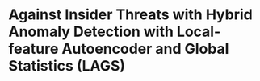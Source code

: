 # Against Insider Threats with Hybrid Anomaly Detection with Local-feature Autoencoder and Global Statistics (LAGS)
